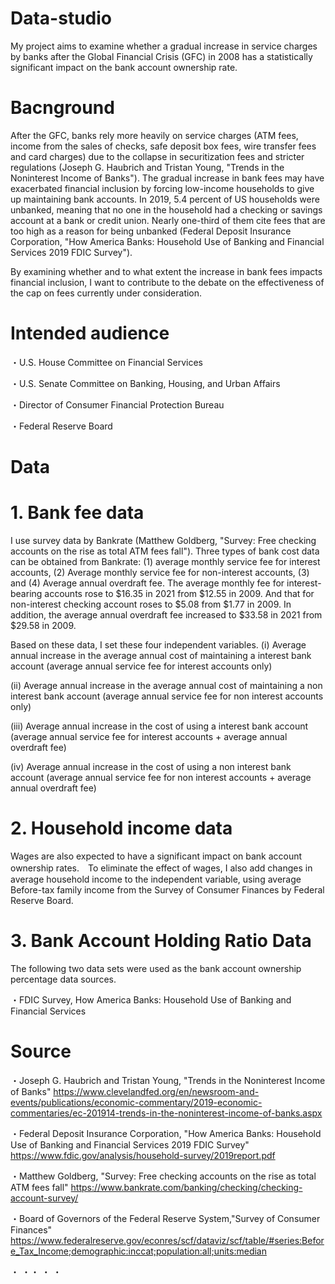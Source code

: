 # Data-studio
  My project aims to examine whether a gradual increase in service charges by banks after the Global Financial Crisis (GFC) in 2008 has a statistically significant impact on the bank account ownership rate.

# Bacnground
  After the GFC, banks rely more heavily on service charges (ATM fees, income from the sales of checks, safe deposit box fees, wire transfer fees and card charges) due to the collapse in securitization fees and stricter regulations (Joseph G. Haubrich and Tristan Young, "Trends in the Noninterest Income of Banks"). The gradual increase in bank fees may have exacerbated financial inclusion by forcing low-income households to give up maintaining bank accounts. In 2019, 5.4 percent of US households were unbanked, meaning that no one in the household had a checking or savings account at a bank or credit union. Nearly one-third of them cite fees that are too high as a reason for being unbanked (Federal Deposit Insurance Corporation, "How America Banks: Household Use of Banking and Financial Services 2019 FDIC Survey"). 


By examining whether and to what extent the increase in bank fees impacts financial inclusion, I want to contribute to the debate on the effectiveness of the cap on fees currently under consideration.

# Intended audience
・U.S. House Committee on Financial Services

・U.S. Senate Committee on Banking, Housing, and Urban Affairs

・Director of Consumer Financial Protection Bureau

・Federal Reserve Board

# Data
# 1. Bank fee data
I use survey data by Bankrate (Matthew Goldberg, "Survey: Free checking accounts on the rise as total ATM fees fall"). Three types of bank cost data can be obtained from Bankrate: (1) average monthly service fee for interest accounts, (2) Average monthly service fee for non-interest accounts, (3) and (4) Average annual overdraft fee. The average monthly fee for interest-bearing accounts rose to $16.35 in 2021 from $12.55 in 2009. And that for non-interest checking account roses to $5.08 from $1.77 in 2009. In addition, the average annual overdraft fee increased to $33.58 in 2021 from $29.58 in 2009.

Based on these data, I set these four independent variables.
(ⅰ) Average annual increase in the average annual cost of maintaining a interest bank account
(average annual service fee for interest accounts only)

(ⅱ) Average annual increase in the average annual cost of maintaining a non interest bank account
(average annual service fee for non interest accounts only)

(ⅲ) Average annual increase in the cost of using a interest bank account
(average annual service fee for interest accounts + average annual overdraft fee)

(ⅳ) Average annual increase in the cost of using a non interest bank account
(average annual service fee for non interest accounts + average annual overdraft fee)

# 2. Household income data
Wages are also expected to have a significant impact on bank account ownership rates.　To eliminate the effect of wages, I also add changes in average household income to the independent variable, using average Before-tax family income from the Survey of Consumer Finances by Federal Reserve Board.

# 3. Bank Account Holding Ratio Data
The following two data sets were used as the bank account ownership percentage data sources.

・FDIC Survey, How America Banks: Household Use of Banking and Financial Services

# Source
・Joseph G. Haubrich and Tristan Young, "Trends in the Noninterest Income of Banks"
https://www.clevelandfed.org/en/newsroom-and-events/publications/economic-commentary/2019-economic-commentaries/ec-201914-trends-in-the-noninterest-income-of-banks.aspx

・Federal Deposit Insurance Corporation, "How America Banks: Household Use of Banking and Financial Services 2019 FDIC Survey"
https://www.fdic.gov/analysis/household-survey/2019report.pdf

・Matthew Goldberg, "Survey: Free checking accounts on the rise as total ATM fees fall"
https://www.bankrate.com/banking/checking/checking-account-survey/

・Board of Governors of the Federal Reserve System,"Survey of Consumer Finances"
https://www.federalreserve.gov/econres/scf/dataviz/scf/table/#series:Before_Tax_Income;demographic:inccat;population:all;units:median

・
・・
・
・

